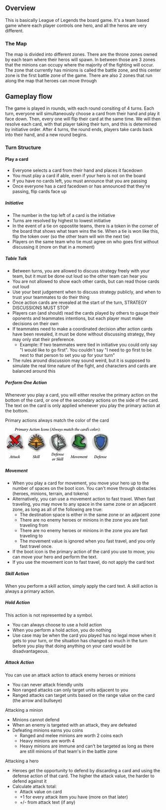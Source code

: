 ## Overview

This is basically League of Legends the board game. It's a team based game where each player controls one hero, and all the heros are very different.

### The Map

The map is divided into different zones. There are the throne zones owned by each team where their heros will spawn. In between those are 3 zones that the minions can occupy where the majority of the fighting will occur. The zone that currently has minions is called the battle zone, and this center zone is the first battle zone of the game. There are also 2 zones that run along the map that heroes can move through

## Gameplay flow

The game is played in rounds, with each round consiting of 4 turns. Each turn, everyone will simultaneously choose a card from their hand and play it face down. Then, every one will flip their card at the same time. We will then resolve each card, with that player taking their turn, and this is determined by initiative order. After 4 turns, the round ends, players take cards back into their hand, and a new round begins.

### Turn Structure

#### Play a card

- Everyone selects a card from their hand and places it facedown
- You must play a card if able, even if your hero is not on the board
- If you have no cards left, you must announce that you are passing
- Once everyone has a card facedown or has announced that they're passing, flip cards face up

##### Initiative

- The number in the top left of a card is the initiative
- Turns are resolved by highest to lowest initiative
- In the event of a tie on oppostite teams, there is a token in the corner of the board that shows what team wins the tie. When a tie is won like this, flip the token over (so the other team will win the next tie)
- Players on the same team who tie must agree on who goes first without discussing it (more on that in a moment)

##### Table Talk

- Between turns, you are allowed to discuss strategy freely with your team, but it must be done out loud so the other team can hear you
- You are not allowed to show each other cards, but can read those cards out loud
- Use your best judgement when to discuss strategy publicly, and when to trust your teammates to do their thing
- Once action cards are revealed at the start of the turn, STRATEGY DISCUSSIONS MUST STOP
- Players can (and should) read the cards played by others to gauge their oponents and teammates intentions, but each player must make decisions on their own
- If teammates need to make a coordinated decision after action cards have been revealed, it must be done without discussing strategy, they may only stat their preference.
    - Example: If two teammates were tied in initiative you could only say "I would like to go first". You couldn't say "I need to go first to be next to that person to set you up for your turn"
- The rules around discussion may sound weird, but it is supposed to simulate the real time nature of the fight, and characters and cards are balanced around this

##### Perform One Action

Whenever you play a card, you will either resolve the primary action on the bottom of the card, or one of the secondary actions on the side of the card. The text on the card is only applied whenever you play the primary action at the bottom.

Primary actions always match the color of the card

![icons](images/guards_of_atlantis_2/action_icons.png)

##### Movement

- When you play a card for movement, you move your hero up to the number of spaces on the boot icon. You can't move through obstacles (heroes, minions, terrain, and tokens)
- Alternatively, you can use a movement action to fast travel. When fast traveling, you may move to any space in the same zone or an adjacent zone, as long as all of the following are true:
    - The destination space is either in the same zone or an adjacent zone
    - There are no enemy heroes or minions in the zone you are fast traveling from
    - There are no enemy heroes or minions in the zone you are fast traveling to
    - The movement value is ignored when you fast travel, and you only fast travel once.
- If the boot icon is the primary action of the card you use to move, you can move your hero and perform the text.
- If you use the movement icon to fast travel, do not apply the card text

##### Skill Action

When you perform a skill action, simply apply the card text. A skill action is always a primary action.

##### Hold Action

This action is not represented by a symbol.

- You can always choose to use a hold action
- When you perform a hold action, you do nothing
- Use case may be when the card you played has no legal move when it gets to your turn, or the situation has changed so much in the turn before you play that doing anything on your card would be disadvantageous.

##### Attack Action

You can use an attack action to attack enemy heroes or minions

- You can never attack friendly units
- Non ranged attacks can only target units adjacent to you
- Ranged attacks can target units based on the range value on the card (the arrow and bullseye)

Attacking a minion

- Minions cannot defend
- When an enemy is targeted with an attack, they are defeated
- Defeating minions earns you coins
    - Ranged and melee minions are worth 2 coins each
    - Heavy minions are worth 4
    - Heavy minions are immune and can't be targeted as long as there are still minions of that team's in the battle zone

Attacking a hero

- Heroes get the opportunity to defend by discarding a card and using the defense action of that card. The higher the attack value, the harder to defend against it
- Calculate attack total:
    - Attack value on card
    - +1 for every attack item you have (more on that later)
    - +/- from attack text (if any)

